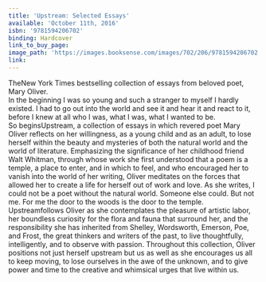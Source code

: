 ```yaml
---
title: 'Upstream: Selected Essays'
available: 'October 11th, 2016'
isbn: '9781594206702'
binding: Hardcover
link_to_buy_page:
image_path: 'https://images.booksense.com/images/702/206/9781594206702.jpg'
link:
---
```



TheNew York Times bestselling collection of essays from beloved poet, Mary Oliver.&nbsp;
<br>In the beginning I was so young and such a stranger to myself I hardly existed. I had to go out into the world and see it and hear it and react to it, before I knew at all who I was, what I was, what I wanted to be.&nbsp;
<br>So beginsUpstream, a collection of essays in which revered poet Mary Oliver reflects on her willingness, as a young child and as an adult, to lose herself within the beauty and mysteries of both the natural world and the world of literature. Emphasizing the significance of her childhood friend Walt Whitman, through whose work she first understood that a poem is a temple, a place to enter, and in which to feel, and who encouraged her to vanish into the world of her writing, Oliver meditates on the forces that allowed her to create a life for herself out of work and love. As she writes, I could not be a poet without the natural world. Someone else could. But not me. For me the door to the woods is the door to the temple.&nbsp;
<br>Upstreamfollows Oliver as she contemplates the pleasure of artistic labor, her boundless curiosity for the flora and fauna that surround her, and the responsibility she has inherited from Shelley, Wordsworth, Emerson, Poe, and Frost, the great thinkers and writers of the past, to live thoughtfully, intelligently, and to observe with passion. Throughout this collection, Oliver positions not just herself upstream but us as well as she encourages us all to keep moving, to lose ourselves in the awe of the unknown, and to give power and time to the creative and whimsical urges that live within us.